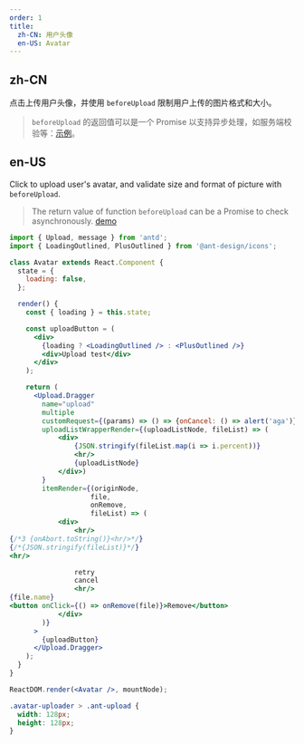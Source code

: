 ```yaml
---
order: 1
title:
  zh-CN: 用户头像
  en-US: Avatar
---
```


## zh-CN

点击上传用户头像，并使用 `beforeUpload` 限制用户上传的图片格式和大小。

> `beforeUpload` 的返回值可以是一个 Promise 以支持异步处理，如服务端校验等：[示例](http://react-component.github.io/upload/examples/beforeUpload.html)。

## en-US

Click to upload user's avatar, and validate size and format of picture with `beforeUpload`.

> The return value of function `beforeUpload` can be a Promise to check asynchronously. [demo](http://react-component.github.io/upload/examples/beforeUpload.html)

```jsx
import { Upload, message } from 'antd';
import { LoadingOutlined, PlusOutlined } from '@ant-design/icons';

class Avatar extends React.Component {
  state = {
    loading: false,
  };

  render() {
    const { loading } = this.state;

    const uploadButton = (
      <div>
        {loading ? <LoadingOutlined /> : <PlusOutlined />}
        <div>Upload test</div>
      </div>
    );

    return (
      <Upload.Dragger
        name="upload"
        multiple
        customRequest={(params) => () => {onCancel: () => alert('aga')}}
        uploadListWrapperRender={(uploadListNode, fileList) => (
            <div>
                {JSON.stringify(fileList.map(i => i.percent))}
                <hr/>
                {uploadListNode}
            </div>)
        }
        itemRender={(originNode,
                    file,
                    onRemove,
                    fileList) => (
            <div>
                <hr/>
{/*3 {onAbort.toString()}<hr/>*/}
{/*{JSON.stringify(fileList)}*/}
<hr/>

                retry
                cancel
                <hr/>
{file.name}
<button onClick={() => onRemove(file)}>Remove</button>
            </div>
        )}
      >
        {uploadButton}
      </Upload.Dragger>
    );
  }
}

ReactDOM.render(<Avatar />, mountNode);
```

```css
.avatar-uploader > .ant-upload {
  width: 128px;
  height: 128px;
}
```
